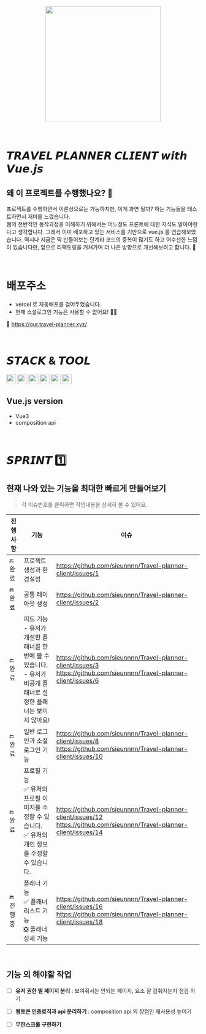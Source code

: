 <br>
<br>
<br>
<br>
<br>


<div align="center">
  <img src="https://github.com/travel-planner-project/TravelPlanner/assets/119668620/7686dbdd-dad0-48e4-898c-aaa49e857ce1" width="300px"/>
</div>

<br>
<br>

# 𝙏𝙍𝘼𝙑𝙀𝙇 𝙋𝙇𝘼𝙉𝙉𝙀𝙍 𝘾𝙇𝙄𝙀𝙉𝙏 𝙬𝙞𝙩𝙝 𝙑𝙪𝙚.𝙟𝙨
## 왜 이 프로젝트를 수행했나요? 🤔
프로젝트를 수행하면서 이론상으로는 가능하지만, 이게 과연 될까? 하는 기능들을 테스트하면서 재미를 느꼈습니다. <br>
웹의 전반적인 동작과정을 이해하기 위해서는 어느정도 프론트에 대한 지식도 알아야한다고 생각합니다. 
그래서 이미 배포하고 있는 서비스를 기반으로 vue.js 를 연습해보았습니다. 역시나 지금은 막 만들어보는 단계라 코드의 중복이 많기도 하고 어수선한 느낌이 있습니다만, 앞으로 리팩토링을 거쳐가며 더 나은 방향으로 개선해보려고 합니다. 🤗

<br>

# 배포주소
- vercel 로 자동배포를 걸어두었습니다.
- 현재 소셜로그인 기능은 사용할 수 없어요! 🙅‍♀️

🔗 https://our.travel-planner.xyz/

<br>

# 𝙎𝙏𝘼𝘾𝙆 & 𝙏𝙊𝙊𝙇
<img src="https://img.shields.io/badge/Vue.js-4FC08D?style=flat&logo=vuedotjs&logoColor=white" height="25px"/> <img src="https://img.shields.io/badge/Vite-646CFF?style=flat&logo=vite&logoColor=white" height="25px"/> <img src="https://img.shields.io/badge/Bootstrap-7952B3?style=flat&logo=bootstrap&logoColor=white" height="25px"/> <img src="https://img.shields.io/badge/Vercel-black?style=flat&logo=vercel&logoColor=white" height="25px"/> <img src="https://img.shields.io/badge/Figma-black?style=flat&logo=figma&logoColor=white" height="25px"/> <img src="https://img.shields.io/badge/IntelliJ IDEA-black?style=flat&logo=intellijidea&logoColor=white" height="25px"/> 

## Vue.js version
- Vue3
- composition api

<br>

# 𝙎𝙋𝙍𝙄𝙉𝙏 1️⃣
## 현재 나와 있는 기능을 최대한 빠르게 만들어보기
> 각 이슈번호를 클릭하면 작업내용을 상세히 볼 수 있어요.

|진행사항|기능|이슈|
|---|---|---|
|🔚 완료|프로젝트 생성과 환경설정|https://github.com/sieunnnn/Travel-planner-client/issues/1|
|🔚 완료|공통 레이아웃 생성|https://github.com/sieunnnn/Travel-planner-client/issues/2|
|🔚 완료|피드 기능 <br> - 유저가 개설한 플래너를 한번에 볼 수 있습니다. <br> - 유저가 비공개 플래너로 설정한 플래너는 보이지 않아요!|https://github.com/sieunnnn/Travel-planner-client/issues/3 https://github.com/sieunnnn/Travel-planner-client/issues/6|
|🔚 완료|일반 로그인과 소셜 로그인 기능|https://github.com/sieunnnn/Travel-planner-client/issues/8 https://github.com/sieunnnn/Travel-planner-client/issues/10|
|🔚 완료|프로필 기능 <br> ✅ 유저의 프로필 이미지를 수정할 수 있습니다. <br> ✅ 유저의 개인 정보를 수정할 수 있습니다.|https://github.com/sieunnnn/Travel-planner-client/issues/12 https://github.com/sieunnnn/Travel-planner-client/issues/14|
|🔚 진행중|플래너 기능 <br> ✅ 플래너 리스트 기능 <br> ❎ 플래너 상세 기능|https://github.com/sieunnnn/Travel-planner-client/issues/16 https://github.com/sieunnnn/Travel-planner-client/issues/18|

<br>

## 기능 외 해야할 작업

- [ ] **유저 권한 별 페이지 분리** : 보여줘서는 안되는 페이지, 요소 잘 감춰지는지 점검 하기
- [ ] **웹토큰 인증로직과 api 분리하기** : composition api 의 장점인 재사용성 높이기
- [ ] **무한스크롤 구현하기**

  <br>
  <br>
